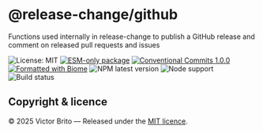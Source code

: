 # @release-change/github

Functions used internally in release-change to publish a GitHub release and comment on released pull requests and issues

![License: MIT](https://img.shields.io/github/license/release-change/release-change)
[![ESM-only package](https://img.shields.io/badge/package-ESM--only-ffe536)](https://nodejs.org/api/esm.html)
[![Conventional Commits 1.0.0](https://img.shields.io/badge/Conventional%20Commits-1.0.0-%23FE5196?logo=conventionalcommits&logoColor=white)](https://conventionalcommits.org)
[![Formatted with Biome](https://img.shields.io/badge/Formatted_with-Biome-60a5fa?style=flat&logo=biome)](https://biomejs.dev/)
![NPM latest version](https://img.shields.io/npm/v/%40release-change%2Fgithub/latest)
![Node support](https://img.shields.io/node/v/%40release-change%2Fgithub)
![Build status](https://img.shields.io/github/actions/workflow/status/release-change/release-change/run-tests.yml)

## Copyright & licence

© 2025 Victor Brito — Released under the [MIT licence](./LICENSE).
